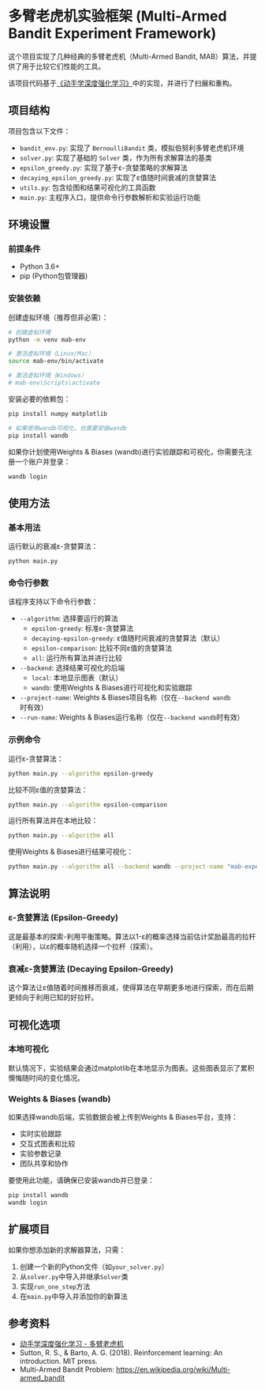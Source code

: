 # 多臂老虎机实验框架 (Multi-Armed Bandit Experiment Framework)

这个项目实现了几种经典的多臂老虎机（Multi-Armed Bandit, MAB）算法，并提供了用于比较它们性能的工具。

该项目代码基于[《动手学深度强化学习》](https://hrl.boyuai.com/chapter/1/%E5%A4%9A%E8%87%82%E8%80%81%E8%99%8E%E6%9C%BA)中的实现，并进行了扫展和重构。

## 项目结构

项目包含以下文件：

- `bandit_env.py`: 实现了 `BernoulliBandit` 类，模拟伯努利多臂老虎机环境
- `solver.py`: 实现了基础的 `Solver` 类，作为所有求解算法的基类
- `epsilon_greedy.py`: 实现了基于ε-贪婪策略的求解算法
- `decaying_epsilon_greedy.py`: 实现了ε值随时间衰减的贪婪算法
- `utils.py`: 包含绘图和结果可视化的工具函数
- `main.py`: 主程序入口，提供命令行参数解析和实验运行功能

## 环境设置

### 前提条件

- Python 3.6+
- pip (Python包管理器)

### 安装依赖

创建虚拟环境（推荐但非必需）：

```bash
# 创建虚拟环境
python -m venv mab-env

# 激活虚拟环境（Linux/Mac）
source mab-env/bin/activate

# 激活虚拟环境（Windows）
# mab-env\Scripts\activate
```

安装必要的依赖包：

```bash
pip install numpy matplotlib

# 如果使用wandb可视化，也需要安装wandb
pip install wandb
```

如果你计划使用Weights & Biases (wandb)进行实验跟踪和可视化，你需要先注册一个账户并登录：

```bash
wandb login
```

## 使用方法

### 基本用法

运行默认的衰减ε-贪婪算法：

```bash
python main.py
```

### 命令行参数

该程序支持以下命令行参数：

- `--algorithm`: 选择要运行的算法
  - `epsilon-greedy`: 标准ε-贪婪算法
  - `decaying-epsilon-greedy`: ε值随时间衰减的贪婪算法（默认）
  - `epsilon-comparison`: 比较不同ε值的贪婪算法
  - `all`: 运行所有算法并进行比较
- `--backend`: 选择结果可视化的后端
  - `local`: 本地显示图表（默认）
  - `wandb`: 使用Weights & Biases进行可视化和实验跟踪
- `--project-name`: Weights & Biases项目名称（仅在`--backend wandb`时有效）
- `--run-name`: Weights & Biases运行名称（仅在`--backend wandb`时有效）

### 示例命令

运行ε-贪婪算法：

```bash
python main.py --algorithm epsilon-greedy
```

比较不同ε值的贪婪算法：

```bash
python main.py --algorithm epsilon-comparison
```

运行所有算法并在本地比较：

```bash
python main.py --algorithm all
```

使用Weights & Biases进行结果可视化：

```bash
python main.py --algorithm all --backend wandb --project-name "mab-experiments"
```

## 算法说明

### ε-贪婪算法 (Epsilon-Greedy)

这是最基本的探索-利用平衡策略。算法以1-ε的概率选择当前估计奖励最高的拉杆（利用），以ε的概率随机选择一个拉杆（探索）。

### 衰减ε-贪婪算法 (Decaying Epsilon-Greedy)

这个算法让ε值随着时间推移而衰减，使得算法在早期更多地进行探索，而在后期更倾向于利用已知的好拉杆。

## 可视化选项

### 本地可视化

默认情况下，实验结果会通过matplotlib在本地显示为图表。这些图表显示了累积懊悔随时间的变化情况。

### Weights & Biases (wandb)

如果选择wandb后端，实验数据会被上传到Weights & Biases平台，支持：

- 实时实验跟踪
- 交互式图表和比较
- 实验参数记录
- 团队共享和协作

要使用此功能，请确保已安装wandb并已登录：

```bash
pip install wandb
wandb login
```

## 扩展项目

如果你想添加新的求解器算法，只需：

1. 创建一个新的Python文件（如`your_solver.py`）
2. 从`solver.py`中导入并继承`Solver`类
3. 实现`run_one_step`方法
4. 在`main.py`中导入并添加你的新算法

## 参考资料

- [动手学深度强化学习 - 多臂老虎机](https://hrl.boyuai.com/chapter/1/%E5%A4%9A%E8%87%82%E8%80%81%E8%99%8E%E6%9C%BA)
- Sutton, R. S., & Barto, A. G. (2018). Reinforcement learning: An introduction. MIT press.
- Multi-Armed Bandit Problem: https://en.wikipedia.org/wiki/Multi-armed_bandit
